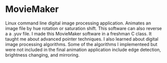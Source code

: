 # MovieMaker
Linux command line digital image processing application. Animates an image file by hue rotation or saturation shift. This software can also reverse a a .yuv file.
I made this MovieMaker software in a freshman C class. It taught me about advanced pointer techniques. I also learned about digital image processing algorithms. Some of the algorithms I implementeed but were not included in the final animation application include edge detection, brightness changing, and mirroring. 
